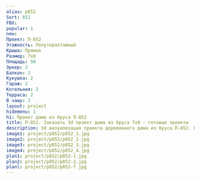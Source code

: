 ```yaml
---
alias: p852
Sort: 852
FBX: 
popular: 1
new: 
Проект: П-852
Этажность: Полутораэтажный
Крыша: Прямая
Размер: 7х8
Площадь: 98
Эркер: 2
Балкон: 2
Кукушка: 2
Гараж: 2
Котельная: 2
Терраса: 2
В чашу: 2
layout: project
hidemenu: 1
h1: Проект дома из бруса П-852
title: П-852. Заказать 3d проект дома из бруса 7х8 - готовые проекты
description: 3d визуализация проекта деревянного дома из бруса П-852. Площадь 98 м2, размер 7х8. Вы можете внести любые изменения в проект.
image1: project/p852/p852_1.jpg
image2: project/p852/p852_2.jpg
image3: project/p852/p852_3.jpg
image4: project/p852/p852_4.jpg
plan1: project/p852/p852-1.jpg
plan2: project/p852/p852-2.jpg
planl: project/p852/p852-f.jpg
---
```

